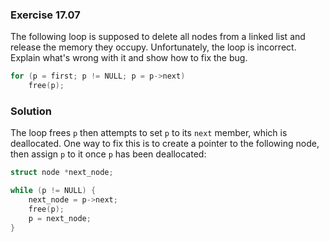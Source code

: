 ### Exercise 17.07

The following loop is supposed to delete all nodes from a linked list and
release the memory they occupy. Unfortunately, the loop is incorrect. Explain
what's wrong with it and show how to fix the bug.

```c
for (p = first; p != NULL; p = p->next)
    free(p);
```

### Solution

The loop frees `p` then attempts to set `p` to its `next` member, which is
deallocated. One way to fix this is to create a pointer to the following node,
then assign `p` to it once `p` has been deallocated:

```c
struct node *next_node;

while (p != NULL) {
    next_node = p->next;
    free(p);
    p = next_node;
}
```
